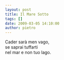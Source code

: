 ```yaml
---
layout: post
title: Il Mare Sotto
tags: []
date: 2009-03-05 14:10:00
author: pietro
---
```

Cader sarà men vago,<br/>se saprai tuffarti<br/>nel mar e non tuo lago.
